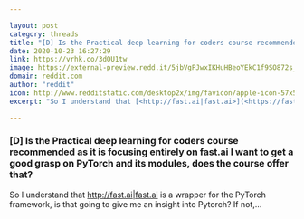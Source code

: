 ```yaml
---

layout: post
category: threads
title: "[D] Is the Practical deep learning for coders course recommended as it is focusing entirely on fast.ai I want to get a good grasp on PyTorch and its modules, does the course offer that?"
date: 2020-10-23 16:27:29
link: https://vrhk.co/3dOU1tw
image: https://external-preview.redd.it/5jbVgPJwxIKHuHBeoYEkC1f9SO872s_preum2iTNcAc.jpg?width=1200&height=628.272251309&auto=webp&crop=1200:628.272251309,smart&s=a9c9bb65aa2032a2fe0b9baf10aea4ca63853afb
domain: reddit.com
author: "reddit"
icon: http://www.redditstatic.com/desktop2x/img/favicon/apple-icon-57x57.png
excerpt: "So I understand that [<http://fast.ai|fast.ai>](<https://fast.ai/>) is a wrapper for the PyTorch framework, is that going to give me an insight into Pytorch? If not,..."

---
```


### [D] Is the Practical deep learning for coders course recommended as it is focusing entirely on fast.ai I want to get a good grasp on PyTorch and its modules, does the course offer that?

So I understand that [<http://fast.ai|fast.ai>](<https://fast.ai/>) is a wrapper for the PyTorch framework, is that going to give me an insight into Pytorch? If not,...